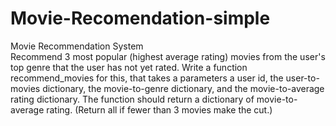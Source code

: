 # Movie-Recomendation-simple
Movie Recommendation System  
Recommend 3 most popular (highest average rating) movies from the
user's top genre that the user has not yet rated. Write a function
recommend_movies for this, that takes a parameters a user id, the
user-to-movies dictionary, the movie-to-genre dictionary, and the movie-to-average rating dictionary. The function should return a dictionary of movie-to-average rating. (Return all if fewer than 3 movies make the cut.)
